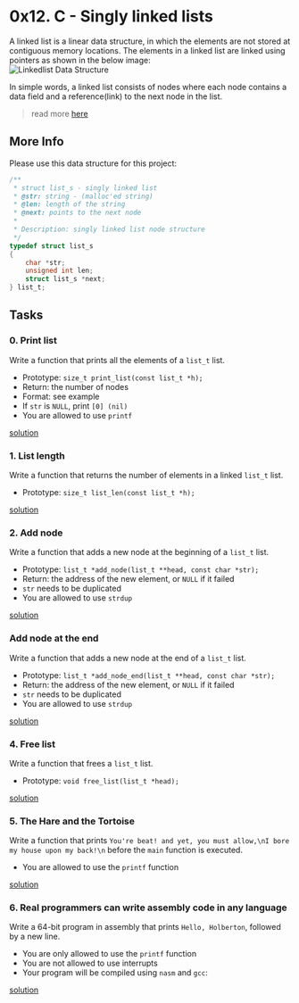 # 0x12. C - Singly linked lists

A linked list is a linear data structure, in which the elements are not stored at contiguous memory locations. The elements in a linked list are linked using pointers as shown in the below image:  
![Linkedlist Data Structure](https://media.geeksforgeeks.org/wp-content/cdn-uploads/gq/2013/03/Linkedlist.png "Click to enlarge")

In simple words, a linked list consists of nodes where each node contains a data field and a reference(link) to the next node in the list.

> read more [here](https://www.geeksforgeeks.org/data-structures/linked-list/)



## More Info

Please use this data structure for this project:

```c
/**
 * struct list_s - singly linked list
 * @str: string - (malloc'ed string)
 * @len: length of the string
 * @next: points to the next node
 *
 * Description: singly linked list node structure
 */
typedef struct list_s
{
    char *str;
    unsigned int len;
    struct list_s *next;
} list_t;
```

## Tasks

### 0. Print list

Write a function that prints all the elements of a `list_t` list.

- Prototype: `size_t print_list(const list_t *h);`
- Return: the number of nodes
- Format: see example
- If `str` is `NULL`, print `[0] (nil)`
- You are allowed to use `printf`

[solution](0-print_list.c)

### 1. List length

Write a function that returns the number of elements in a linked `list_t` list.

- Prototype: `size_t list_len(const list_t *h);`

[solution](1-list_len.c)

### 2. Add node

Write a function that adds a new node at the beginning of a `list_t` list.

- Prototype: `list_t *add_node(list_t **head, const char *str);`
- Return: the address of the new element, or `NULL` if it failed
- `str` needs to be duplicated
- You are allowed to use `strdup`

[solution](2-add_node.c)

### Add node at the end

Write a function that adds a new node at the end of a `list_t` list.

- Prototype: `list_t *add_node_end(list_t **head, const char *str);`
- Return: the address of the new element, or `NULL` if it failed
- `str` needs to be duplicated
- You are allowed to use `strdup`

[solution](3-add_node_end.c)

### 4. Free list

Write a function that frees a `list_t` list.

- Prototype: `void free_list(list_t *head);`

[solution](4-free_list.c)

### 5. The Hare and the Tortoise

Write a function that prints `You're beat! and yet, you must allow,\nI bore my house upon my back!\n` before the `main` function is executed.

- You are allowed to use the `printf` function

[solution](100-first.c)

### 6. Real programmers can write assembly code in any language

Write a 64-bit program in assembly that prints `Hello, Holberton`, followed by a new line.

- You are only allowed to use the `printf` function
- You are not allowed to use interrupts
- Your program will be compiled using `nasm` and `gcc`:

[solution](101-hello_holberton.asm)

